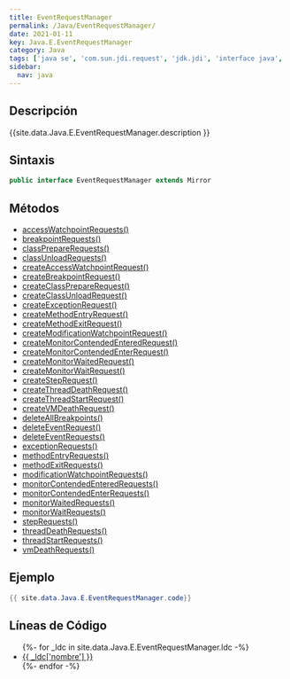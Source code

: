 ```yaml
---
title: EventRequestManager
permalink: /Java/EventRequestManager/
date: 2021-01-11
key: Java.E.EventRequestManager
category: Java
tags: ['java se', 'com.sun.jdi.request', 'jdk.jdi', 'interface java', 'Java 1.3']
sidebar: 
  nav: java
---
```


## Descripción
{{site.data.Java.E.EventRequestManager.description }}

## Sintaxis
~~~java
public interface EventRequestManager extends Mirror
~~~

## Métodos
* [accessWatchpointRequests()](/Java/EventRequestManager/accessWatchpointRequests)
* [breakpointRequests()](/Java/EventRequestManager/breakpointRequests)
* [classPrepareRequests()](/Java/EventRequestManager/classPrepareRequests)
* [classUnloadRequests()](/Java/EventRequestManager/classUnloadRequests)
* [createAccessWatchpointRequest()](/Java/EventRequestManager/createAccessWatchpointRequest)
* [createBreakpointRequest()](/Java/EventRequestManager/createBreakpointRequest)
* [createClassPrepareRequest()](/Java/EventRequestManager/createClassPrepareRequest)
* [createClassUnloadRequest()](/Java/EventRequestManager/createClassUnloadRequest)
* [createExceptionRequest()](/Java/EventRequestManager/createExceptionRequest)
* [createMethodEntryRequest()](/Java/EventRequestManager/createMethodEntryRequest)
* [createMethodExitRequest()](/Java/EventRequestManager/createMethodExitRequest)
* [createModificationWatchpointRequest()](/Java/EventRequestManager/createModificationWatchpointRequest)
* [createMonitorContendedEnteredRequest()](/Java/EventRequestManager/createMonitorContendedEnteredRequest)
* [createMonitorContendedEnterRequest()](/Java/EventRequestManager/createMonitorContendedEnterRequest)
* [createMonitorWaitedRequest()](/Java/EventRequestManager/createMonitorWaitedRequest)
* [createMonitorWaitRequest()](/Java/EventRequestManager/createMonitorWaitRequest)
* [createStepRequest()](/Java/EventRequestManager/createStepRequest)
* [createThreadDeathRequest()](/Java/EventRequestManager/createThreadDeathRequest)
* [createThreadStartRequest()](/Java/EventRequestManager/createThreadStartRequest)
* [createVMDeathRequest()](/Java/EventRequestManager/createVMDeathRequest)
* [deleteAllBreakpoints()](/Java/EventRequestManager/deleteAllBreakpoints)
* [deleteEventRequest()](/Java/EventRequestManager/deleteEventRequest)
* [deleteEventRequests()](/Java/EventRequestManager/deleteEventRequests)
* [exceptionRequests()](/Java/EventRequestManager/exceptionRequests)
* [methodEntryRequests()](/Java/EventRequestManager/methodEntryRequests)
* [methodExitRequests()](/Java/EventRequestManager/methodExitRequests)
* [modificationWatchpointRequests()](/Java/EventRequestManager/modificationWatchpointRequests)
* [monitorContendedEnteredRequests()](/Java/EventRequestManager/monitorContendedEnteredRequests)
* [monitorContendedEnterRequests()](/Java/EventRequestManager/monitorContendedEnterRequests)
* [monitorWaitedRequests()](/Java/EventRequestManager/monitorWaitedRequests)
* [monitorWaitRequests()](/Java/EventRequestManager/monitorWaitRequests)
* [stepRequests()](/Java/EventRequestManager/stepRequests)
* [threadDeathRequests()](/Java/EventRequestManager/threadDeathRequests)
* [threadStartRequests()](/Java/EventRequestManager/threadStartRequests)
* [vmDeathRequests()](/Java/EventRequestManager/vmDeathRequests)

## Ejemplo
~~~java
{{ site.data.Java.E.EventRequestManager.code}}
~~~

## Líneas de Código
<ul>
{%- for _ldc in site.data.Java.E.EventRequestManager.ldc -%}
   <li>
       <a href="{{_ldc['url'] }}">{{ _ldc['nombre'] }}</a>
   </li>
{%- endfor -%}
</ul>
